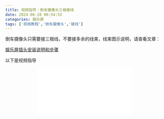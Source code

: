 ```yaml
---
title: 视频指导：倒车摄像头三根接线
date: 2024-06-28 00:54:53
categories: 娱乐屏
tags: ['视频教程','倒车摄像头','接线']
---
```


倒车摄像头只需要接三根线，不要接多余的线束，线束图示说明，请查看文章：

[娱乐屏插头安装说明和步骤](https://nextcj.github.io/2024/06/26/2024-06-26-1011/)

以下是视频指导

<div align="center">

<iframe src="//player.bilibili.com/player.html?isOutside=true&aid=112689758079245&bvid=BV1xu3meaE6n&cid=500001598186449&p=1" scrolling="no" border="0" frameborder="no" framespacing="0" allowfullscreen="true"></iframe>

</div>